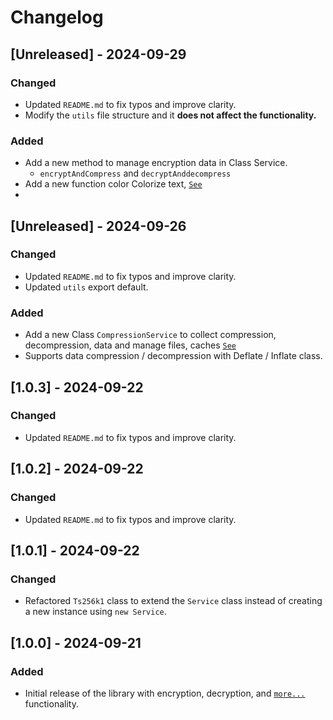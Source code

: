 # Changelog

## [Unreleased] - 2024-09-29
### Changed
- Updated `README.md` to fix typos and improve clarity.
- Modify the `utils` file structure and it **does not affect the functionality.**

### Added
- Add a new method to manage encryption data in Class Service.
  - `encryptAndCompress` and `decryptAnddecompress` 
- Add a new function color Colorize text, [`See`](README.md#Function-color)
- 
## [Unreleased] - 2024-09-26
### Changed
- Updated `README.md` to fix typos and improve clarity.
- Updated `utils` export default.

### Added
- Add a new Class `CompressionService` to collect compression, decompression, data and manage files, caches [`See`](README.md#class-CompressionService)
- Supports data compression / decompression with Deflate / Inflate class.

## [1.0.3] - 2024-09-22
### Changed
- Updated `README.md` to fix typos and improve clarity.
  
## [1.0.2] - 2024-09-22
### Changed
- Updated `README.md` to fix typos and improve clarity.

## [1.0.1] - 2024-09-22
### Changed
- Refactored `Ts256k1` class to extend the `Service` class instead of creating a new instance using `new Service`.

## [1.0.0] - 2024-09-21
### Added
- Initial release of the library with encryption, decryption, and [`more...`](README.md#api) functionality.
